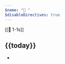 ```yaml
---
$name: "🧑 "
$disableDirectives: true
---
```

[[🧑 1-1s]]
<!-- #use [[template/1-1-section]] -->

<!-- /use -->


## {{today}}
* 